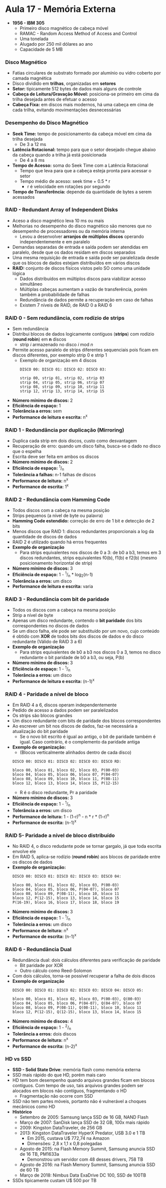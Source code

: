 # Aula 17 - Memória Externa

* **1956 - IBM 305**
    * Primeiro disco magnético de cabeça móvel
    * RAMAC - Random Access Method of Access and Control
    * Uma tonelada
    * Alugado por 250 mil dólares ao ano
    * Capacidade de 5 MB

### Disco Magnético
* Fatias circulares de substrato formado por alumínio ou vidro coberto por camada magnética
* Disco dividido em **trilhas**, organizadas em **setores**
* **Setor:** tipicamente 512 bytes de dados mais alguns de controle
* **Cabeça de Leitura/Gravação Móvel:** posiciona-se primeiro em cima da trilha desejada antes de efetuar o acesso
* **Cabeça Fixa:** em discos mais modernos, há uma cabeça em cima de cada trilha, evitando movimentações desnecessárias

### Desempenho do Disco Magnético
* **Seek Time:** tempo de posicionamento da cabeça móvel em cima da trilha desejada
    * De 3 a 12 ms
* **Latência Rotacional:** tempo para que o setor desejado chegue abaixo da cabeça quando a trilha já está posicionada
    * De 4 a 8 ms
* **Tempo de Acesso:** soma do Seek Time com a Latência Rotacional
    * Tempo que leva para que a cabeça esteja pronta para acessar o setor
    * Tempo médio de acesso: seek time + 0.5 \* r
        * r é velocidade em rotações por segundo
* **Tempo de Transferência:** depende da quantidade de bytes a serem acessados

### RAID - Redundant Array of Independent Disks
* Aceso a disco magnético leva 10 ms ou mais
* Melhorias no desempenho do disco magnético são menores que no desempenho de processadores ou da memória interna
    * Levou a desenvolver **arranjos de múltiplos discos** operando independentemente e em paralelo
* Demandas separadas de entrada e saída podem ser atendidas em paralelo, desde que os dados residam em discos separados
* Uma mesma requisição de entrada e saída pode ser paralelizada desde que os blocos de dados estejam distribuídos em vários discos
* **RAID:** conjunto de discos físicos vistos pelo SO como uma unidade lógica
    * Dados distribuídos em múltiplos discos para viabilizar acesso simultâneo
    * Múltiplas cabeças aumentam a vazão de transferência, porém também a probabilidade de falhas
    * Redundância de dados permite a recuperação em caso de falhas
    * Existem 7 níveis de RAID, de RAID 0 a RAID 6

### RAID 0 - Sem redundância, com rodízio de strips
* Sem redundância
* Distribui blocos de dados logicamente contíguos (**strips**) com rodízio (**round robin**) em **n** discos
    * strip *i* armazenado no disco *i* mod *n*
* Permite acesso paralelo de strips diferentes sequenciais pois ficam em discos diferentes, por exemplo strip 0 e strip 1
    * Exemplo de organização em 4 discos
        ```
        DISCO 00: DISCO 01: DISCO 02: DISCO 03:

        strip 00, strip 01, strip 02, strip 03
        strip 04, strip 05, strip 06, strip 07
        strip 08, strip 09, strip 10, strip 11 
        strip 12, strip 13, strip 14, strip 15
        ```
* **Número mínimo de discos:** 2
* **Eficiência de espaço:** 1
* **Tolerância a erros:** sem
* **Performance de leitura e escrita:** n<sup>x</sup>

### RAID 1 - Redundância por duplicação (Mirroring)
* Duplica cada strip em dois discos, custo como desvantagem
* Recuperação de erro: quando um disco falha, busca-se o dado no disco que o espelha
* Escrita deve ser feita em ambos os discos
* **Número mínimo de discos:** 2
* **Eficiência de espaço:** <sup>1</sup>/<sub>n</sub>
* **Tolerância a falhas:** n-1 falhas de discos
* **Performance de leitura:** n<sup>x</sup>
* **Performance de escrita:** 1<sup>x</sup>

### RAID 2 - Redundância com Hamming Code
* Todos discos com a cabeça na mesma posição
* Strips pequenos (a nível de byte ou palavra)
* **Hamming Code estendido:** correção de erro de 1 bit e detecção de 2 bits
* Menos discos que RAID 1: discos redundantes proporcionais a log da quantidade de discos de dados
* RAID 2 é utilizado quando há erros frequentes
* **Exemplo de organização**
    * Para strips equivalentes nos discos de 0 a 3: de b0 a b3, temos em 3 discos redundantes, strips equivalentes f0(b), f1(b) e f2(b) (mesmo posicionamento horizontal de strip)
* **Número mínimo de discos:** 3
* **Eficiência de espaço:** 1 - <sup>1</sup>/<sub>n</sub> \* log<sub>2</sub>(n-1)
* **Tolerância a erros:** um disco
* **Performance de leitura e escrita:** varia

### RAID 3 - Redundância com bit de paridade
* Todos os discos com a cabeça na mesma posição
* Strip a nível de byte
* Apenas um disco redundante, contendo o **bit paridade** dos bits correspondentes no discos de dados
* Se um disco falha, ele pode ser substituído por um novo, cujo conteúdo é obtido com **XOR** de todos bits dos discos de dados e do disco redundante (Válido de RAID 3 a 6)
* **Exemplo de organização**
    * Para strips equivalentes de b0 a b3 nos discos 0 a 3, temos no disco redundante o bit paridade de b0 a b3, ou seja, P(b)
* **Número mínimo de discos:** 3
* **Eficiência de espaço:** 1 - <sup>1</sup>/<sub>n</sub>
* **Tolerância a erros:** um disco
* **Performance de leitura e escrita:** (n-1)<sup>x</sup>

### RAID 4 - Paridade a nível de bloco
* Em RAID 4 a 6, discos operam independentemente
* Pedido de acesso a dados podem ser paralelizados
* Os strips são blocos grandes
* Um disco redundante com bits de paridade dos blocos correspondentes
* Ao escrever um bit nos discos de dados, faz-se necessária a atualização do bit paridade
    * Se o novo bit escrito é igual ao antigo, o bit de paridade também é igual. Caso contrário, é o complemento da paridade antiga
* **Exemplo de organização:**
    * (Blocos verticalmente alinhados dentro de cada disco)
    ```
    DISCO 00: DISCO 01: DISCO 02: DISCO 03: DISCO RD:

    bloco 00, bloco 01, bloco 02, bloco 03, P(00-03)
    bloco 04, bloco 05, bloco 06, bloco 07, P(04-07)
    bloco 08, bloco 09, bloco 10, bloco 11, P(08-11)
    bloco 12, bloco 13, bloco 14, bloco 15, P(12-15)
    ```
    * R é o disco redundante, Pr a paridade
* **Número mínimo de discos:** 3
* **Eficiência de espaço:** 1 - <sup>1</sup>/<sub>n</sub>
* **Tolerância a erros:** um disco
* **Performance de leitura:** 1 - (1-r)<sup>n</sup> - n \* r \* (1-r)<sup>n</sup>
* **Performance de escrita:** (n-1)<sup>x</sup>

### RAID 5- Paridade a nível de bloco distribuído
* No RAID 4, o disco redudante pode se tornar gargalo, já que toda escrita envolve ele
* Em RAID 5, aplica-se rodízio (**round robin**) aos blocos de paridade entre os discos de dados
* **Exemplo de organização:**
    ```
    DISCO 00: DISCO 01: DISCO 02: DISCO 03: DISCO 04:

    bloco 00, bloco 01, bloco 02, bloco 03, P(00-03)
    bloco 04, bloco 05, bloco 06, P(04-07), bloco 07
    bloco 08, bloco 09, P(08-11), bloco 10, bloco 11
    bloco 12, P(12-15), bloco 13, bloco 14, bloco 15
    P(16-19), bloco 16, bloco 17, bloco 18, bloco 19
    ```
* **Número mínimo de discos:** 3
* **Eficiência de espaço:** 1 - <sup>1</sup>/<sub>n</sub>
* **Tolerância a erros:** um disco
* **Performance de leitura:** n<sup>x</sup>
* **Performance de escrita:** (n-1)<sup>x</sup>

### RAID 6 - Redundância Dual
* Redundância dual: dois cálculos diferentes para verificação de paridade
    * Bit paridade por XOR
    * Outro cálculo como Reed-Solomon
* Com dois cálculos, torna-se possível recuperar a falha de dois discos
* **Exemplo de organização**
    ```
    DISCO 00: DISCO 01: DISCO 02: DISCO 03: DISCO 04: DISCO 05:

    bloco 00, bloco 01, bloco 02, bloco 03, P(00-03), Q(00-03)
    bloco 04, bloco 05, bloco 06, P(04-07), Q(04-07), bloco 07
    bloco 08, bloco 09, P(08-11), Q(08-11), bloco 10, bloco 11
    bloco 12, P(12-15), Q(12-15), bloco 13, bloco 14, bloco 15
    ```
* **Número mínimo de discos:** 4
* **Eficiência de espaço:** 1 - <sup>2</sup>/<sub>n</sub>
* **Tolerância a erros:** dois discos
* **Performance de leitura:** n<sup>x</sup>
* **Performance de escrita:** (n-2)<sup>x</sup>

### HD vs SSD
* **SSD - Solid State Drive**: memória flash como memória externa
* SSD mais rápido do que HD, porém mais caro
* HD tem bom desempenho quando arquivos grandes ficam em blocos contíguos. Com tempo de uso, tais arquivos grandes podem ser alocados em blocos não contíguos, fragmentando o HD
    * Fragmentação não ocorre com SSD
* SSD não tem partes móveis, portanto não é vulnerável a choques mecânicos como HD
* **Histórico**
    * Setembro de 2005: Samsung lança SSD de 16 GB, NAND Flash
    * Março de 2007: SanDisk lança SSD de 32 GB, 100x mais rápido
    * 2009: Kingston DataTraveler, de 256 GB
    * 2013: Kingston DataTraveler HyperX Predator, USB 3.0 e 1 TB
        * Em 2015, custava U$ 772,74 na Amazon
        * Dimensões: 2,8 x 1,1 x 0,8 polegadas
    * Agosto de 2015: na Flash Memory Summit, Samsung anuncia SSD de 16 TB, PM1633a
        * Demonstrou um servidor com 48 desses drivers, 758 TB
    * Agosto de 2016: na Flash Memory Summit, Samsung anuncia SSD de 60 TB
    * Março de 2018: Nimbus Data ExaDrive DC 100, SSD de 100TB
* SSDs tipicamente custam U$ 500 por TB